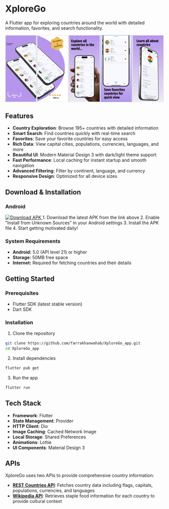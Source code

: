 # XploreGo

A Flutter app for exploring countries around the world with detailed information, favorites, and search functionality. 

![XploreGo Banner](assets/images/app_banner.png)

## Features

- **Country Exploration**: Browse 195+ countries with detailed information
- **Smart Search**: Find countries quickly with real-time search
- **Favorites**: Save your favorite countries for easy access
- **Rich Data**: View capital cities, populations, currencies, languages, and more
- **Beautiful UI**: Modern Material Design 3 with dark/light theme support
- **Fast Performance**: Local caching for instant startup and smooth navigation
- **Advanced Filtering**: Filter by continent, language, and currency
- **Responsive Design**: Optimized for all device sizes

## Download & Installation
### Android
<a href="https://github.com/farrakhanwahab/XploreGo_app/releases/download/v1.0.0/XploreGo_v1.0.0.apk">
  <img src="https://img.shields.io/badge/Download-APK%20v1.0.0-3DDC84?style=for-the-badge&logo=android&logoColor=white" alt="Download APK">
</a>
1. Download the latest APK from the link above
2. Enable "Install from Unknown Sources" in your Android settings
3. Install the APK file
4. Start getting motivated daily! 

### System Requirements
- **Android:** 5.0 (API level 21) or higher
- **Storage:** 50MB free space
- **Internet:** Required for fetching countries and their details

## Getting Started

### Prerequisites
- Flutter SDK (latest stable version)
- Dart SDK

### Installation

1. Clone the repository
```bash
git clone https://github.com/farrakhanwahab/XploreGo_app.git
cd XploreGo_app
```

2. Install dependencies
```bash
flutter pub get
```

3. Run the app
```bash
flutter run
```

## Tech Stack

- **Framework**: Flutter
- **State Management**: Provider
- **HTTP Client**: Dio
- **Image Caching**: Cached Network Image
- **Local Storage**: Shared Preferences
- **Animations**: Lottie
- **UI Components**: Material Design 3

## APIs

XploreGo uses two APIs to provide comprehensive country information:

- **[REST Countries API](https://restcountries.com/)**: Fetches country data including flags, capitals, populations, currencies, and languages
- **[Wikipedia API](https://en.wikipedia.org/api/)**: Retrieves staple food information for each country to provide cultural context

